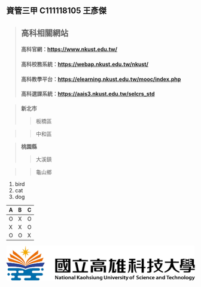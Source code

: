 ## 資管三甲 C111118105 王彥傑
>## 高科相關網站
>#### 高科官網：<https://www.nkust.edu.tw/>
>#### 高科校務系統：<https://webap.nkust.edu.tw/nkust/>
>#### 高科教學平台：<https://elearning.nkust.edu.tw/mooc/index.php>
>#### 高科選課系統：<https://aais3.nkust.edu.tw/selcrs_std>

>**新北市**
>>板橋區

>>中和區

>**桃園縣**
>>大溪鎮

>>龜山鄉

1. bird
2. cat
3. dog

| A | B | C |
|:-----|:-----|:-----|
|O|X|O|
|X|X|O|
|O|O|X|

![NKUST](高科.png "國立高雄科技大學")
